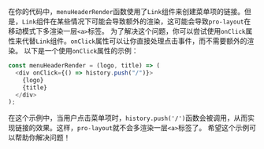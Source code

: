 在你的代码中，`menuHeaderRender`函数使用了`Link`组件来创建菜单项的链接。但是，`Link`组件在某些情况下可能会导致额外的渲染，这可能会导致`pro-layout`在移动模式下多渲染一层`<a>`标签。
为了解决这个问题，你可以尝试使用`onClick`属性来代替`Link`组件。`onClick`属性可以让你直接处理点击事件，而不需要额外的渲染。
以下是一个使用`onClick`属性的示例：

```javascript
const menuHeaderRender = (logo, title) => (
  <div onClick={() => history.push("/")}>
    {logo}
    {title}
  </div>
);
```

在这个示例中，当用户点击菜单项时，`history.push('/')`函数会被调用，从而实现链接的效果。这样，`pro-layout`就不会多渲染一层`<a>`标签了。
希望这个示例可以帮助你解决问题！

